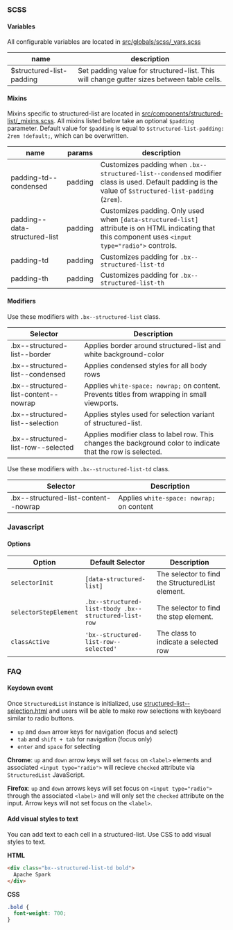 ### SCSS

#### Variables

All configurable variables are located in [src/globals/scss/\_vars.scss](https://github.com/carbon-design-system/carbon-components/blob/master/src/globals/scss/_vars.scss)

| name                     | description                                                                               |
| ------------------------ | ----------------------------------------------------------------------------------------- |
| $structured-list-padding | Set padding value for structured-list. This will change gutter sizes between table cells. |

#### Mixins

Mixins specific to structured-list are located in [src/components/structured-list/\_mixins.scss](https://github.com/carbon-design-system/carbon-components/blob/master/src/components/structured-list/_mixins.scss).
All mixins listed below take an optional `$padding` parameter. Default value for `$padding` is equal to `$structured-list-padding: 2rem !default;`, which can be overwritten.

| name                          | params  | description                                                                                                                                            |
| ----------------------------- | ------- | ------------------------------------------------------------------------------------------------------------------------------------------------------ |
| padding-td--condensed         | padding | Customizes padding when `.bx--structured-list--condensed` modifier class is used. Default padding is the value of `$structured-list-padding` (`2rem`). |
| padding--data-structured-list | padding | Customizes padding. Only used when `[data-structured-list]` attribute is on HTML indicating that this component uses `<input type="radio">` controls.  |
| padding-td                    | padding | Customizes padding for `.bx--structured-list-td`                                                                                                       |
| padding-th                    | padding | Customizes padding for `.bx--structured-list-th`                                                                                                       |

#### Modifiers

Use these modifiers with `.bx--structured-list` class.

| Selector                             | Description                                                                                                  |
| ------------------------------------ | ------------------------------------------------------------------------------------------------------------ |
| .bx--structured-list--border         | Applies border around structured-list and white background-color                                             |
| .bx--structured-list--condensed      | Applies condensed styles for all body rows                                                                   |
| .bx--structured-list-content--nowrap | Applies `white-space: nowrap;` on content. Prevents titles from wrapping in small viewports.                 |
| .bx--structured-list--selection      | Applies styles used for selection variant of structured-list.                                                |
| .bx--structured-list-row--selected   | Applies modifier class to label row. This changes the background color to indicate that the row is selected. |

Use these modifiers with `.bx--structured-list-td` class.

| Selector                             | Description                               |
| ------------------------------------ | ----------------------------------------- |
| .bx--structured-list-content--nowrap | Applies `white-space: nowrap;` on content |

### Javascript

#### Options

| Option                | Default Selector                                      | Description                                      |
| --------------------- | ----------------------------------------------------- | ------------------------------------------------ |
| `selectorInit`        | `[data-structured-list]`                              | The selector to find the StructuredList element. |
| `selectorStepElement` | `.bx--structured-list-tbody .bx--structured-list-row` | The selector to find the step element.           |
| `classActive`         | `'bx--structured-list-row--selected'`                 | The class to indicate a selected row             |

### FAQ

#### Keydown event

Once `StructuredList` instance is initialized, use [structured-list--selection.html](https://github.com/carbon-design-system/carbon-components/blob/master/src/components/structured-list/structured-list--selection.html) and users will be able to make row selections with keyboard similar to radio buttons.

- `up` and `down` arrow keys for navigation (focus and select)
- `tab` and `shift + tab` for navigation (focus only)
- `enter` and `space` for selecting

**Chrome**: `up` and `down` arrow keys will set `focus` on `<label>` elements and associated `<input type="radio">` will recieve `checked` attribute via `StructuredList` JavaScript.

**Firefox**: `up` and `down` arrows keys will set focus on `<input type="radio">` through the associated `<label>` and will only set the `checked` attribute on the input. Arrow keys will not set focus on the `<label>`.

#### Add visual styles to text

You can add text to each cell in a structured-list.
Use CSS to add visual styles to text.

**HTML**

```html
<div class="bx--structured-list-td bold">
  Apache Spark
</div>
```

**CSS**

```css
.bold {
  font-weight: 700;
}
```

